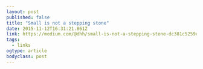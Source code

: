 ```yaml
---
layout: post 
published: false 
title: "Small is not a stepping stone" 
date: 2015-11-12T16:31:21.861Z 
link: https://medium.com/@dhh/small-is-not-a-stepping-stone-dc381c5259ed 
tags:
  - links
ogtype: article 
bodyclass: post 
---
```


